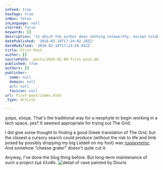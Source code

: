 ```yaml
---
inFeed: true
hasPage: true
inNav: false
inLanguage: null
starred: false
keywords: []
description: 'In which the author does nothing noteworthy, except establish a presence and babble a bit to himself.'
datePublished: '2016-02-10T17:24:02.265Z'
dateModified: '2016-02-10T17:23:58.852Z'
title: First Post.
author: []
sourcePath: _posts/2016-02-09-first-post.md
published: true
authors: []
publisher:
  name: null
  domain: null
  url: null
  favicon: null
url: first-post/index.html
_type: Article

---
```

χαῖρε, κόσμε. That's the traditional way for a neophyte to begin working in a tech space, yes? It seemed appropriate for trying out The Grid.

I did give some thought to finding a good Greek translation of The Grid, but the closest a cursory search could produce (without the risk to life and limb posed by possibly dropping my big Liddell on my foot) was [τυρόκνηστις][0]. And somehow "cheese grater" doesn't quite cut it.

Anyway, I've done the blog thing before. But long-term maintenance of such a project ἐμέ ἔλαθε.
![detail of vase painted by Douris](https://s3-us-west-2.amazonaws.com/the-grid-img/p/4e3c43316ce49113a31f458a8eb83e9d655cc5ce.jpg)

[0]: http://www.perseus.tufts.edu/hopper/morph?l=turo%2Fknhstis&la=greek&can=turo%2Fknhstis0&prior=muka/omai#lexicon